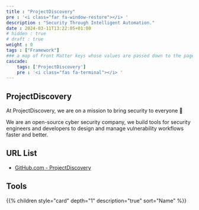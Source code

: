 ```yaml
---
title : "ProjectDiscovery"
pre : '<i class="far fa-window-restore"></i> '
description : "Security Through Intelligent Automation."
date : 2024-03-11T13:22:05+01:00
# hidden : true
# draft : true
weight : 0
tags : ["Framework"]
### a map of Front Matter keys whose values are passed down to the page's descendants unless overwritten by self or a closer ancestor's cascade. 
cascade:
    tags: ['ProjectDiscovery']
    pre : '<i class="fas fa-terminal"></i> '
---
```


## ProjectDiscovery

At ProjectDiscovery, we are on a mission to bring security to everyone 🚀

We are an open-source cyber security company, we build tools for security engineers and developers to design and manage vulnerability workflows faster and better.

## URL List

* [GitHub.com - ProjectDiscovery](https://github.com/projectdiscovery)

## Tools

{{% children style="card" depth="1" description="true" sort="Name"  %}}
